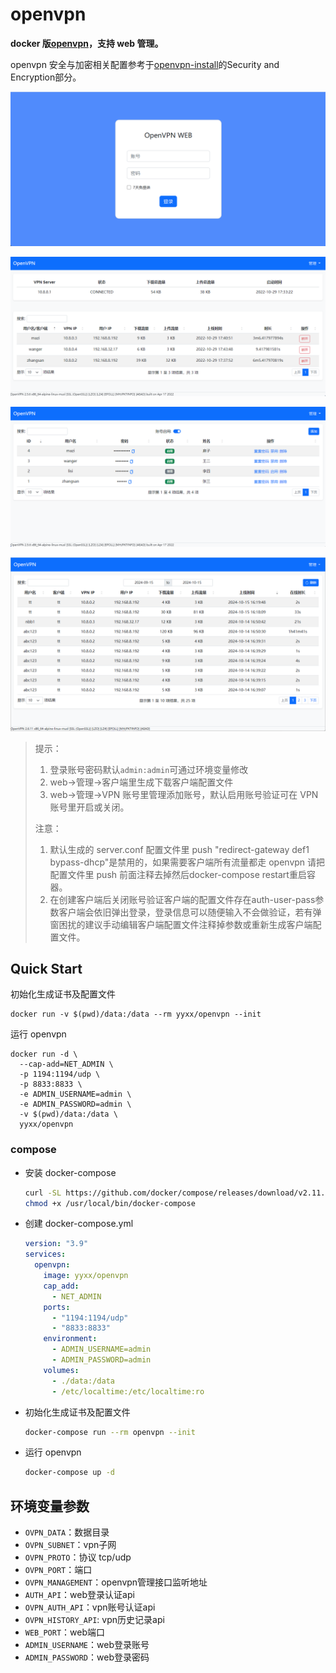 # openvpn

**docker 版[openvpn](https://hub.docker.com/r/yyxx/openvpn)，支持 web 管理。**

openvpn 安全与加密相关配置参考于[openvpn-install](https://github.com/angristan/openvpn-install?tab=readme-ov-file#security-and-encryption)的Security and Encryption部分。

![image-20240529110841439](https://raw.githubusercontent.com/GavinTan/files/master/picgo/image-20240529110841439.png)

![20220930173030](https://raw.githubusercontent.com/GavinTan/files/master/picgo/20220930173030.png)

![20220930173103](https://raw.githubusercontent.com/GavinTan/files/master/picgo/20220930173103.png)

![image-20241015170847764](https://raw.githubusercontent.com/GavinTan/files/master/picgo/image-20241015170847764.png)

> 提示：
>
> 1. 登录账号密码默认`admin:admin`可通过环境变量修改
> 2. web->管理->客户端里生成下载客户端配置文件
> 3. web->管理->VPN 账号里管理添加账号，默认启用账号验证可在 VPN 账号里开启或关闭。
>
> 
>
> 注意：
>
> 1. 默认生成的 server.conf 配置文件里 push "redirect-gateway def1 bypass-dhcp"是禁用的，如果需要客户端所有流量都走 openvpn 请把配置文件里 push 前面注释去掉然后docker-compose restart重启容器。
> 2. 在创建客户端后关闭账号验证客户端的配置文件存在auth-user-pass参数客户端会依旧弹出登录，登录信息可以随便输入不会做验证，若有弹窗困扰的建议手动编辑客户端配置文件注释掉参数或重新生成客户端配置文件。

## Quick Start

初始化生成证书及配置文件

```shell
docker run -v $(pwd)/data:/data --rm yyxx/openvpn --init
```

运行 openvpn

```shell
docker run -d \
  --cap-add=NET_ADMIN \
  -p 1194:1194/udp \
  -p 8833:8833 \
  -e ADMIN_USERNAME=admin \
  -e ADMIN_PASSWORD=admin \
  -v $(pwd)/data:/data \
  yyxx/openvpn
```

### compose

- 安装 docker-compose

  ```bash
  curl -SL https://github.com/docker/compose/releases/download/v2.11.2/docker-compose-linux-x86_64 -o /usr/local/bin/docker-compose
  chmod +x /usr/local/bin/docker-compose
  ```

- 创建 docker-compose.yml

  ```yaml
  version: "3.9"
  services:
    openvpn:
      image: yyxx/openvpn
      cap_add:
        - NET_ADMIN
      ports:
        - "1194:1194/udp"
        - "8833:8833"
      environment:
        - ADMIN_USERNAME=admin
        - ADMIN_PASSWORD=admin
      volumes:
        - ./data:/data
        - /etc/localtime:/etc/localtime:ro
  ```

- 初始化生成证书及配置文件

  ```bash
  docker-compose run --rm openvpn --init
  ```

- 运行 openvpn

  ```bash
  docker-compose up -d
  ```

## 环境变量参数

- `OVPN_DATA`：数据目录
- `OVPN_SUBNET`：vpn子网
- `OVPN_PROTO`：协议 tcp/udp
- `OVPN_PORT`：端口
- `OVPN_MANAGEMENT`：openvpn管理接口监听地址
- `AUTH_API`：web登录认证api
- `OVPN_AUTH_API`：vpn账号认证api
- `OVPN_HISTORY_API`: vpn历史记录api
- `WEB_PORT`：web端口
- `ADMIN_USERNAME`：web登录账号
- `ADMIN_PASSWORD`：web登录密码
